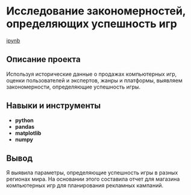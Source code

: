 # Исследование закономерностей, определяющих успешность игр 

[ipynb](https://github.com/lenaatsvetkova/tsvekovalena/blob/main/Successful%20games/Исследование%20закономерностей%2C%20определяющих%20успешность%20игр.ipynb)

## Описание проекта

Используя исторические данные о продажах компьютерных игр, оценки пользователей и экспертов, жанры и платформы, выявляем закономерности, определяющие успешность игры. 



## Навыки и инструменты

- **python**
- **pandas**
- **matplotlib**
- **numpy**



## Вывод

Я выявила параметры, определяющие успешность игры в разных регионах мира. На основании этого составила отчет для магазина компьютерных игр для планирования рекламных кампаний.

